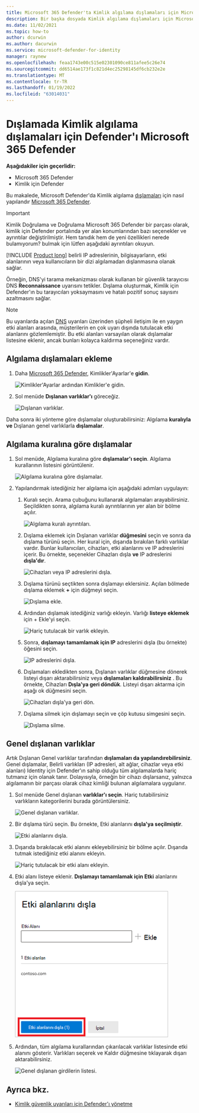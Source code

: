 ```yaml
---
title: Microsoft 365 Defender'ta Kimlik algılama dışlamaları için Microsoft Defender
description: Bir başka dosyada Kimlik algılama dışlamaları için Microsoft Defender'ı Microsoft 365 Defender.
ms.date: 11/02/2021
ms.topic: how-to
author: dcurwin
ms.author: dacurwin
ms.service: microsoft-defender-for-identity
manager: raynew
ms.openlocfilehash: feaa1743e00c515e02301090ce811afee5c26e74
ms.sourcegitcommit: dd6514ae173f1c821d4ec25298145df6cb232e2e
ms.translationtype: MT
ms.contentlocale: tr-TR
ms.lasthandoff: 01/19/2022
ms.locfileid: "63014031"
---
```

# <a name="configure-defender-for-identity-detection-exclusions-in-microsoft-365-defender"></a>Dışlamada Kimlik algılama dışlamaları için Defender'ı Microsoft 365 Defender

**Aşağıdakiler için geçerlidir:**

- Microsoft 365 Defender
- Kimlik için Defender

Bu makalede, Microsoft Defender'da Kimlik algılama [dışlamaları](/defender-for-identity) için nasıl yapılandır [Microsoft 365 Defender](/microsoft-365/security/defender/overview-security-center).

> [!IMPORTANT]
> Kimlik Doğrulama ve Doğrulama Microsoft 365 Defender bir parçası olarak, kimlik için Defender portalında yer alan konumlarından bazı seçenekler ve ayrıntılar değiştirilmiştir. Hem tanıdık hem de yeni özellikleri nerede bulamıyorum? bulmak için lütfen aşağıdaki ayrıntıları okuyun.

[!INCLUDE [Product long](includes/product-long.md)] belirli IP adreslerinin, bilgisayarların, etki alanlarının veya kullanıcıların bir dizi algılamadan dışlanmasına olanak sağlar.

Örneğin, DNS'yi tarama mekanizması olarak kullanan bir güvenlik tarayıcısı DNS **Reconnaissance** uyarısını tetikler. Dışlama oluşturmak, Kimlik için Defender'ın bu tarayıcıları yoksaymasını ve hatalı pozitif sonuç sayısını azaltmasını sağlar.

>[!NOTE]
>Bu uyarılarda açılan [DNS](/defender-for-identity/exfiltration-alerts#suspicious-communication-over-dns-external-id-2031) uyarıları üzerinden şüpheli iletişim ile en yaygın etki alanları arasında, müşterilerin en çok uyarı dışında tutulacak etki alanlarını gözlemlemiştir. Bu etki alanları varsayılan olarak dışlamalar listesine eklenir, ancak bunları kolayca kaldırma seçeneğiniz vardır.

## <a name="how-to-add-detection-exclusions"></a>Algılama dışlamaları ekleme

1. Daha [Microsoft 365 Defender](https://security.microsoft.com/), Kimlikler'Ayarlar'e **gidin**.

    ![Kimlikler'Ayarlar ardından Kimlikler'e gidin.](../../media/defender-identity/settings-identities.png)

1. Sol menüde **Dışlanan varlıklar'ı** göreceğiz.

    ![Dışlanan varlıklar.](../../media/defender-identity/excluded-entities.png)

Daha sonra iki yönteme göre dışlamalar oluşturabilirsiniz: Algılama **kuralıyla ve** Dışlanan genel varlıklarla **dışlamalar**.

## <a name="exclusions-by-detection-rule"></a>Algılama kuralına göre dışlamalar

1. Sol menüde, Algılama kuralına göre **dışlamalar'ı seçin**. Algılama kurallarının listesini görüntülenir.

    ![Algılama kuralına göre dışlamalar.](../../media/defender-identity/exclusions-by-detection-rule.png)

1. Yapılandırmak istediğiniz her algılama için aşağıdaki adımları uygulayın:

    1. Kuralı seçin. Arama çubuğunu kullanarak algılamaları arayabilirsiniz. Seçildikten sonra, algılama kuralı ayrıntılarının yer alan bir bölme açılır.

        ![Algılama kuralı ayrıntıları.](../../media/defender-identity/detection-rule-details.png)

    1. Dışlama eklemek için Dışlanan varlıklar **düğmesini** seçin ve sonra da dışlama türünü seçin. Her kural için, dışarıda bırakılan farklı varlıklar vardır. Bunlar kullanıcıları, cihazları, etki alanlarını ve IP adreslerini içerir. Bu örnekte, seçenekler Cihazları dışla **ve** IP adreslerini **dışla'dır**.

        ![Cihazları veya IP adreslerini dışla.](../../media/defender-identity/exclude-devices-or-ip-addresses.png)

    1. Dışlama türünü seçtikten sonra dışlamayı  eklersiniz. Açılan bölmede dışlama eklemek **+** için düğmeyi seçin.

        ![Dışlama ekle.](../../media/defender-identity/add-exclusion.png)

    1. Ardından dışlamak istediğiniz varlığı ekleyin. Varlığı **listeye eklemek** için + Ekle'yi seçin.

        ![Hariç tutulacak bir varlık ekleyin.](../../media/defender-identity/add-excluded-entity.png)

    1. Sonra, **dışlamayı tamamlamak için IP** adreslerini dışla (bu örnekte) öğesini seçin.

        ![IP adreslerini dışla.](../../media/defender-identity/exclude-ip-addresses.png)

    1. Dışlamaları ekledikten sonra, Dışlanan varlıklar düğmesine dönerek listeyi dışarı aktarabilirsiniz veya **dışlamaları kaldırabilirsiniz** . Bu örnekte, Cihazları **Dışla'ya geri döndük**. Listeyi dışarı aktarma için aşağı ok düğmesini seçin.

        ![Cihazları dışla'ya geri dön.](../../media/defender-identity/return-to-exclude-devices.png)

    1. Dışlama silmek için dışlamayı seçin ve çöp kutusu simgesini seçin.

        ![Dışlama silme.](../../media/defender-identity/delete-exclusion.png)

## <a name="global-excluded-entities"></a>Genel dışlanan varlıklar

Artık Dışlanan Genel varlıklar tarafından **dışlamaları da yapılandırebilirsiniz**. Genel dışlamalar, Belirli varlıkları (IP adresleri, alt ağlar, cihazlar veya etki alanları) Identity için Defender'ın sahip olduğu tüm algılamalarda hariç tutmanız için olanak tanır. Dolayısıyla, örneğin bir cihazı dışlarsanız, yalnızca algılamanın bir parçası olarak cihaz kimliği bulunan algılamalara uygulanır.

1. Sol menüde Genel dışlanan **varlıklar'ı seçin**. Hariç tutabilirsiniz varlıkların kategorilerini burada görüntülersiniz.

    ![Genel dışlanan varlıklar.](../../media/defender-identity/global-excluded-entities.png)

1. Bir dışlama türü seçin. Bu örnekte, Etki alanlarını **dışla'ya seçilmiştir**.

    ![Etki alanlarını dışla.](../../media/defender-identity/exclude-domains.png)

1. Dışarıda bırakılacak etki alanını ekleyebilirsiniz bir bölme açılır. Dışarıda tutmak istediğiniz etki alanını ekleyin.

    ![Hariç tutulacak bir etki alanı ekleyin.](../../media/defender-identity/add-excluded-domain.png)

1. Etki alanı listeye eklenir. **Dışlamayı tamamlamak için Etki** alanlarını dışla'ya seçin.

    ![Etki alanlarını dışla'ya seçin.](../../media/defender-identity/select-exclude-domains.png)

1. Ardından, tüm algılama kurallarından çıkarılacak varlıklar listesinde etki alanını gösterir. Varlıkları seçerek ve Kaldır düğmesine tıklayarak dışarı aktarabilirsiniz.

    ![Genel dışlanan girdilerin listesi.](../../media/defender-identity/global-excluded-entries-list.png)

## <a name="see-also"></a>Ayrıca bkz.

- [Kimlik güvenlik uyarıları için Defender'ı yönetme](manage-security-alerts.md)
